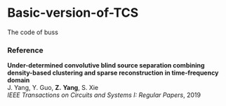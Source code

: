 # Basic-version-of-TCS
The code of buss
### Reference
<b>Under-determined convolutive blind source separation combining density-based
clustering and sparse reconstruction in time-frequency domain</b><br>
J. Yang, Y. Guo, <b>Z.</b> <b>Yang</b>, S. Xie<br>
<i>IEEE Transactions on Circuits and Systems I: Regular Papers</i>,
2019<br>
